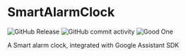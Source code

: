 # SmartAlarmClock
![GitHub Release](https://img.shields.io/github/v/release/QuickMash/SmartAlarmClock%20?style=plastic)
![GitHub commit activity](https://img.shields.io/github/commit-activity/t/QuickMash/SmartAlarmClock)
![Good One](https://img.shields.io/badge/Your-Mother-red)

A Smart alarm clock, integrated with Google Assistant SDK
